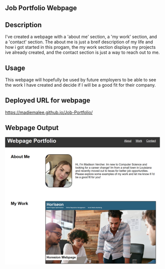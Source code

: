 ## Job Portfolio Webpage

## Description
I've created a webpage with a 'about me' section, a 'my work' section, and a 'contact' section. The about me is just a breif description of my life and how i got started in this progam, the my work section displays my projects ive already created, and the contact section is just a way to reach out to me. 

## Usage
This webpage will hopefully be used by future employers to be able to see the work I have created and decide if I will be a good fit for their company.

## Deployed URL for webpage 
https://madiemalee.github.io/Job-Portfolio/

## Webpage Output 
![Portfolio Webpage](screenshot.png)

